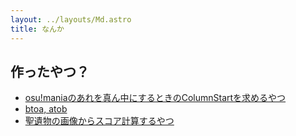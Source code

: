 ```yaml
---
layout: ../layouts/Md.astro
title: なんか
---
```

## 作ったやつ？
- [osu!maniaのあれを真ん中にするときのColumnStartを求めるやつ](/mania-centering/index.html)
- [btoa, atob](/btoa/index.html)
- [聖遺物の画像からスコア計算するやつ](/genshin-score/index.html)